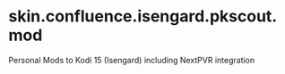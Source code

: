 # skin.confluence.isengard.pkscout.mod
Personal Mods to Kodi 15 (Isengard) including NextPVR integration
